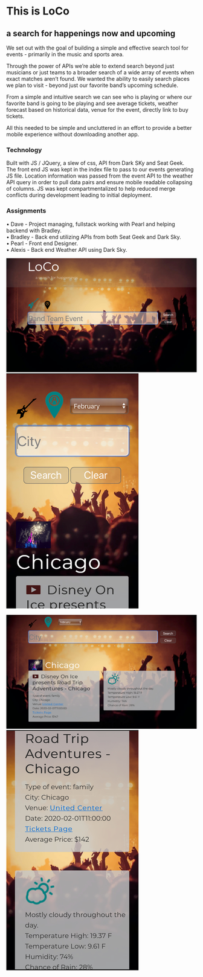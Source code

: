# This is LoCo
## a search for happenings now and upcoming  

We set out with the goal of building a simple and effective search tool for events - primarily in the music and sports area.  

Through the power of APIs we’re able to extend search beyond just musicians or just teams to a broader search of a wide array of events when exact matches aren’t found. We wanted the ability to easily search places we plan to visit  - beyond just our favorite band’s upcoming schedule.  

From a simple and intuitive search we can see who is playing or where our favorite band is going to be playing and see average tickets, weather forecast based on historical data, venue for the event, directly link to buy tickets.  

All this needed to be simple and uncluttered in an effort to provide a better mobile experience without downloading another app.

### Technology
Built with JS / JQuery, a slew of css, API from Dark SKy and Seat Geek.  
The front end JS was kept in the index file to pass to our events generating JS file. Location information was passed from the event API to the weather API query in order to pull data pairs and ensure mobile readable collapsing of columns. JS was kept compartmentalized to help reduced merge conflicts during development leading to initial deployment.

### Assignments
• Dave - Project managing, fullstack working with Pearl and helping backend with Bradley.  
• Bradley - Back end utilizing APIs from both Seat Geek and Dark Sky.  
• Pearl - Front end Designer.  
• Alexis - Back end Weather API using Dark Sky.  

![desktopSearch](assets/img/imgReadme/desktopSearch.jpg)
![mobileSearch](assets/img/imgReadme/mobileSearch.jpg)  

![desktopResults](assets/img/imgReadme/desktopResults.jpg)
![mobileResults](assets/img/imgReadme/mobileResults.jpg)